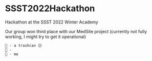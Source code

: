 # SSST2022Hackathon
Hackathon at the SSST 2022 Winter Academy

Our group won third place with our MedSite project (currently not fully working, I might try to get it operational)
```
🥇 - a trashcan 😐
🥈 - 
🥉 - me
```
